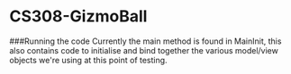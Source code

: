 # CS308-GizmoBall

###Running the code
Currently the main method is found in MainInit, this also contains code to initialise and bind together the various model/view objects we're using at this point of testing.

